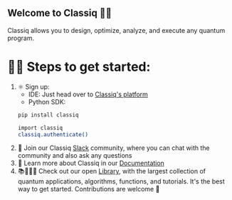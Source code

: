 ## Welcome to Classiq 👋👋

Classiq allows you to design, optimize, analyze, and execute any quantum program. 

# 🙋‍♀️ Steps to get started:

1. ⚛️ Sign up: 
    - IDE: Just head over to [Classiq's platform](https://platform.classiq.io/)
    - Python SDK:
    ```bash
    pip install classiq
    ```
    ```bash
    import classiq
    classiq.authenticate()
    ```
2. 👋 Join our Classiq <a href="https://short.classiq.io/join-slack">Slack</a> community, where you can chat with the community and also ask any questions
3. 📖 Learn more about Classiq in our <a href="https://docs.classiq.io/latest/user-guide/">Documentation</a>
4. 📚👩🏻‍💻 Check out our open <a href="https://docs.classiq.io/latest/user-guide/">Library</a>, with the largest collection of quantum applications, algorithms, functions, and tutorials. It's the best way to get started. Contributions are welcome 🚀
